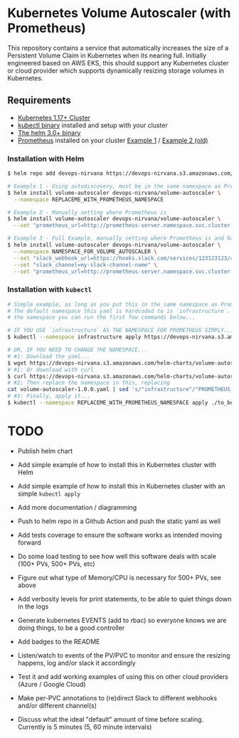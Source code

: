 # Kubernetes Volume Autoscaler (with Prometheus)

This repository contains a service that automatically increases the size of a Persistent Volume Claim in Kubernetes when its nearing full.  Initially engineered based on AWS EKS, this should support any Kubernetes cluster or cloud provider which supports dynamically resizing storage volumes in Kubernetes.


## Requirements

- [Kubernetes 1.17+ Cluster](https://kubernetes.io/releases/)
- [kubectl binary](https://kubernetes.io/docs/tasks/tools/#kubectl) installed and setup with your cluster
- [The helm 3.0+ binary](https://github.com/helm/helm/releases)
- [Prometheus](https://prometheus.io) installed on your cluster [Example 1](https://artifacthub.io/packages/helm/prometheus-community/prometheus) / [Example 2 (old)](https://github.com/helm/charts/tree/master/stable/prometheus)


### Installation with Helm

```bash
$ helm repo add devops-nirvana https://devops-nirvana.s3.amazonaws.com/helm-charts/

# Example 1 - Using autodiscovery, must be in the same namespace as Prometheus
$ helm install volume-autoscaler devops-nirvana/volume-autoscaler \
  --namespace REPLACEME_WITH_PROMETHEUS_NAMESPACE

# Example 2 - Manually setting where Prometheus is
$ helm install volume-autoscaler devops-nirvana/volume-autoscaler \
  --set "prometheus_url=http://prometheus-server.namespace.svc.cluster.local"

# Example 3 - Full Example, manually setting where Prometheus is and having slack notifications
$ helm install volume-autoscaler devops-nirvana/volume-autoscaler \
  --namespace NAMESPACE_FOR_VOLUME_AUTOSCALER \
  --set "slack_webhook_url=https://hooks.slack.com/services/123123123/4564564564/789789789789789789" \
  --set "slack_channel=my-slack-channel-name" \
  --set "prometheus_url=http://prometheus-server.namespace.svc.cluster.local"
```


### Installation with `kubectl`

```bash
# Simple example, as long as you put this in the same namespace as Prometheus it will work
# The default namespace this yaml is hardcoded to is `infrastructure`.  If you'd like to change
# the namespace you can run the first few commands below...

# IF YOU USE `infrastructure` AS THE NAMESPACE FOR PROMETHEUS SIMPLY...
$ kubectl --namespace infrastructure apply https://devops-nirvana.s3.amazonaws.com/helm-charts/volume-autoscaler-1.0.0.yaml

# OR, IF YOU NEED TO CHANGE THE NAMESPACE...
# #1: Download the yaml...
$ wget https://devops-nirvana.s3.amazonaws.com/helm-charts/volume-autoscaler-1.0.0.yaml
# #1: Or download with curl
$ curl https://devops-nirvana.s3.amazonaws.com/helm-charts/volume-autoscaler-1.0.0.yaml -o volume-autoscaler-1.0.0.yaml
# #2: Then replace the namespace in this, replacing
cat volume-autoscaler-1.0.0.yaml | sed 's/"infrastructure"/"PROMETHEUS_NAMESPACE_HERE"/g' > ./to_be_applied.yaml
# #3: Finally, apply it...
$ kubectl --namespace REPLACEME_WITH_PROMETHEUS_NAMESPACE apply ./to_be_applied.yaml
```


# TODO

* Publish helm chart
* Add simple example of how to install this in Kubernetes cluster with Helm
* Add simple example of how to install this in Kubernetes cluster with an simple `kubectl apply`
* Add more documentation / diagramming
* Push to helm repo in a Github Action and push the static yaml as well

* Add tests coverage to ensure the software works as intended moving forward
* Do some load testing to see how well this software deals with scale (100+ PVs, 500+ PVs, etc)
* Figure out what type of Memory/CPU is necessary for 500+ PVs, see above
* Add verbosity levels for print statements, to be able to quiet things down in the logs
* Generate kubernetes EVENTS (add to rbac) so everyone knows we are doing things, to be a good controller
* Add badges to the README
* Listen/watch to events of the PV/PVC to monitor and ensure the resizing happens, log and/or slack it accordingly
* Test it and add working examples of using this on other cloud providers (Azure / Google Cloud)
* Make per-PVC annotations to (re)direct Slack to different webhooks and/or different channel(s)
* Discuss what the ideal "default" amount of time before scaling.  Currently is 5 minutes (5, 60 minute intervals)
